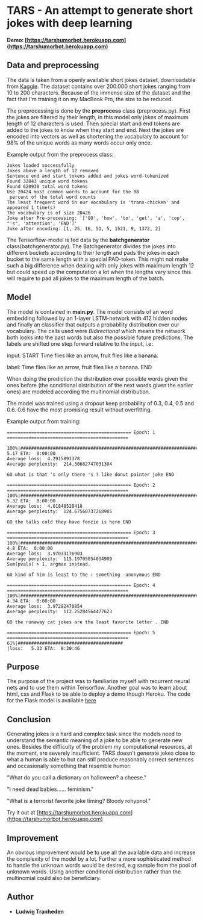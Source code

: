 # TARS - An attempt to generate short jokes with deep learning
**Demo: [https://tarshumorbot.herokuapp.com](https://tarshumorbot.herokuapp.com)**

## Data and preprocessing 
The data is taken from a openly available short jokes dataset, downloadable from [Kaggle](https://www.kaggle.com/abhinavmoudgil95/short-jokes). The dataset contains over 200.000 short jokes ranging from 10 to 200 characters. Because of the immense size of the dataset and the fact that I'm training it on my MacBook Pro, the size to be reduced. 

The preprocessing is done by the **preprocess** class (preprocess.py). First the jokes are filtered by their length, in this model only jokes of maximum length of 12 characters is used. Then special start and end tokens are added to the jokes to know when they start and end. Next the jokes are encoded into vectors as well as shortening the vocabulary to account for 98% of the unique words as many words occur only once. 

Example output from the preprocess class:
```
Jokes loaded successfully
Jokes above a length of 12 removed
Sentence end and start tokens added and jokes word-tokenized
Found 32843 unique word tokens
Found 620930 total word tokens
Use 20424 most common words to account for the 98
 percent of the total word counts
The least frequent word in our vocabulary is 'trans-chicken' and appeared 1 time(s)
The vocabulary is of size 20426
Joke after Pre-processing: '['GO', 'how', 'to', 'get', 'a', 'cop', "'s", 'attention', 'END']'
Joke after encoding: [1, 25, 16, 51, 5, 1521, 9, 1372, 2]
```

The Tensorflow-model is fed data by the **batchgenerator** class(batchgenerator.py). The Batchgenerator divides the jokes into different buckets according to their length and pads the jokes in each bucket to the same length with a special PAD-token. This might not make such a big difference when dealing with only jokes with maximum length 12 but could speed up the computation a lot when the lengths vary since this will require to pad all jokes to the maximum length of the batch. 

## Model
The model is contained in **main.py**. The model consists of an word embedding followed by an 1-layer LSTM-network with 412 hidden nodes and finally an classifier that outputs a probability distribution over our vocabulary. The cells used were *Bidirectional* which means the network both looks into the past words but also the possible future predictions. The labels are shifted one step forward relative to the input, i.e:

input: START Time flies like an arrow, fruit flies like a banana.

label: Time flies like an arrow, fruit flies like a banana. END

When doing the prediction the distribution over possible words given the ones before (the conditional distribution of the next words given the earlier ones) are modeled according the multinomial distribution.

The model was trained using a dropout keep probability of 0.3, 0.4, 0.5 and 0.6. 0.6 have the most promising result without overfitting. 

Example output from training:
```
============================================== Epoch: 1 =============================================

100%|######################################################################|loss:   5.17 ETA:  0:00:00
Average loss:  4.2915891378
Average perplexity:  214.30682747031304

GO what is that 's only there 's ? like donut painter joke END

============================================== Epoch: 2 =============================================
100%|######################################################################|loss:   5.32 ETA:  0:00:00
Average loss:  4.01848528418
Average perplexity:  124.67560737268985

GO the talks cold they have fonzie is here END

============================================== Epoch: 3 =============================================
100%|######################################################################|loss:    4.8 ETA:  0:00:00
Average loss:  3.97033176903
Average perplexity:  115.19705854034909
Sum(pvals) > 1, argmax instead.

GO kind of him is least to the : something -anonymous END

============================================== Epoch: 4 =============================================
100%|######################################################################|loss:   4.34 ETA:  0:00:00
Average loss:  3.97282470854
Average perplexity:  112.25284564477623

GO the runaway cat jokes are the least favorite letter . END

============================================== Epoch: 5 =============================================
61%|#######################################                               |loss:   5.33 ETA:  0:30:46
```

## Purpose
The purpose of the project was to familiarize myself with recurrent neural nets and to use them within Tensorflow. Another goal was to learn about html, css and Flask to be able to deploy a demo though Heroku. The code for the Flask model is available [here](https://github.com/Tranhd/TARS_flask)

## Conclusion 
Generating jokes is a hard and complex task since the models need to understand the semantic meaning of a joke to be able to generate new ones. Besides the difficulty of the problem my computational resources, at the moment, are severely insufficient. TARS doesn't generate jokes close to what a human is able to but can still produce reasonably correct sentences and occasionally something that resemble humor:

"What do you call a dictionary on halloween? a cheese."

"I need dead babies...... feminism."

"What is a terrorist favorite joke timing? Bloody rohypnol."

Try it out at [https://tarshumorbot.herokuapp.com](https://tarshumorbot.herokuapp.com)

## Improvement
An obvious improvement would be to use all the available data and increase the complexity of the model by a lot. Further a more sophisticated method to handle the unknown words would be desired, e.g sample from the pool of unknown words. Using another conditional distribution rather than the multinomial could also be beneficiary.

## Author

* **Ludwig Tranheden**